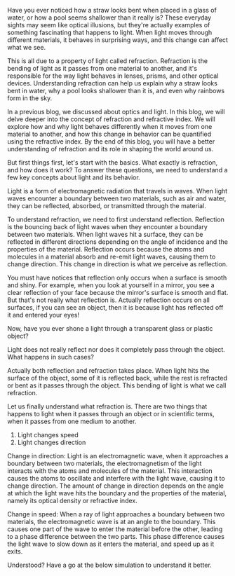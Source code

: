 Have you ever noticed how a straw looks bent when placed in a glass of water, or how a pool seems shallower than it really is? These everyday sights may seem like optical illusions, but they're actually examples of something fascinating that happens to light. When light moves through different materials, it behaves in surprising ways, and this change can affect what we see. 

This is all due to a property of light called refraction. Refraction is the bending of light as it passes from one material to another, and it's responsible for the way light behaves in lenses, prisms, and other optical devices. Understanding refraction can help us explain why a straw looks bent in water, why a pool looks shallower than it is, and even why rainbows form in the sky.

In a previous blog, we discussed about optics and light. In this blog, we will delve deeper into the concept of refraction and refractive index. We will explore how and why light behaves differently when it moves from one material to another, and how this change in behavior can be quantified using the refractive index. By the end of this blog, you will have a better understanding of refraction and its role in shaping the world around us.


But first things first, let's start with the basics. What exactly is refraction, and how does it work? To answer these questions, we need to understand a few key concepts about light and its behavior.

Light is a form of electromagnetic radiation that travels in waves. When light waves encounter a boundary between two materials, such as air and water, they can be reflected, absorbed, or transmitted through the material. 

To understand refraction, we need to first understand reflection.
Reflection is the bouncing back of light waves when they encounter a boundary between two materials. When light waves hit a surface, they can be reflected in different directions depending on the angle of incidence and the properties of the material. 
Reflection occurs because the atoms and molecules in a material absorb and re-emit light waves, causing them to change direction. This change in direction is what we perceive as reflection.


You must have notices that reflection only occurs when a surface is smooth and shiny. For example, when you look at yourself in a mirror, you see a clear reflection of your face because the mirror's surface is smooth and flat. 
But that's not really what reflection is. Actually reflection occurs on all surfaces, if you can see an object, then it is because light has reflected off it and entered your eyes!

Now, have you ever shone a light through a transparent glass or plastic object?

Light does not really reflect nor does it completely pass through the object. What happens in such cases?

Actually both reflection and refraction takes place. When light hits the surface of the object, some of it is reflected back, while the rest is refracted or bent as it passes through the object. This bending of light is what we call refraction.

Let us finally understand what refraction is.
There are two things that happens to light when it passes through an object or in scientific terms, when it passes from one medium to another.
1. Light changes speed
2. Light changes direction

Change in direction:
Light is an electromagnetic wave, when it approaches a boundary between two materials, the electromagnetism of the light interacts with the atoms and molecules of the material. This interaction causes the atoms to oscillate and interfere with the light wave, causing it to change direction. The amount of change in direction depends on the angle at which the light wave hits the boundary and the properties of the material, namely its optical density or refractive index.

Change in speed:
When a ray of light approaches a boundary between two materials, the electromagnetic wave is at an angle to the boundary. This causes one part of the wave to enter the material before the other, leading to a phase difference between the two parts. This phase difference causes the light wave to slow down as it enters the material, and speed up as it exits. 

Understood? Have a go at the below simulation to understand it better.

